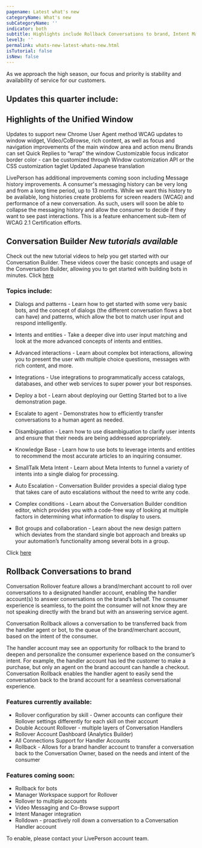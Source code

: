 ```yaml
---
pagename: Latest what's new
categoryName: What's new
subCategoryName: ''
indicator: both
subtitle: Highlights include Rollback Conversations to brand, Intent Manager updates and announcements
level3: ''
permalink: whats-new-latest-whats-new.html
isTutorial: false
isNew: false
---
```


As we approach the high season, our focus and priority is stability and availability of service for our customers.

## Updates this quarter include:

## Highlights of the Unified Window
Updates to support new Chrome User Agent method
WCAG updates to window widget, Video/CoBrowse, rich content, as well as focus and navigation improvements of the main window area and action menu
Brands can set Quick Replies to “wrap” the window
Customizable focus indicator border color - can be customized through Window customization API or the CSS customization taglet
Updated Japanese translation

LivePerson has additional improvements coming soon including Message history improvements. A consumer's messaging history can be very long and from a long time period, up to 13 months. While we want this history to be available, long histories create problems for screen readers (WCAG) and performance of a new conversation. As such, users will soon be able to collapse the messaging history and allow the consumer to decide if they want to see past interactions. 
This is a feature enhancement sub-item of WCAG 2.1 Certification efforts.

## Conversation Builder  *New tutorials available*
Check out the new tutorial videos to help you get started with our Conversation Builder. These videos cover the basic concepts and usage of the Conversation Builder, allowing you to get started with building bots in minutes. Click [here](https://knowledge.liveperson.com/ai-bots-automation-conversation-builder-getting-started-tutorials.html)

### Topics include: 

* Dialogs and patterns - Learn how to get started with some very basic bots, and the concept of dialogs (the different conversation flows a bot can have) and patterns, which allow the bot to match user input and respond intelligently.

* Intents and entities - Take a deeper dive into user input matching and look at the more advanced concepts of intents and entities.

* Advanced interactions - Learn about complex bot interactions, allowing you to present the user with multiple choice questions, messages with rich content, and more.

* Integrations - Use integrations to programmatically access catalogs, databases, and other web services to super power your bot responses.

* Deploy a bot -  Learn about deploying our Getting Started bot to a live demonstration page. 

* Escalate to agent - Demonstrates how to efficiently transfer conversations to a human agent as needed.

* Disambiguation - Learn how to use disambiguation to clarify user intents and ensure that their needs are being addressed appropriately. 

* Knowledge Base -  Learn how to use bots to leverage intents and entities to recommend the most accurate articles to an inquiring consumer.

* SmallTalk Meta Intent - Learn about Meta Intents to funnel a variety of intents into a single dialog for processing.

* Auto Escalation -  Conversation Builder provides a special dialog type that takes care of auto escalations without the need to write any code.

* Complex conditions - Learn about the Conversation Builder condition editor, which provides you with a code-free way of looking at multiple factors in determining what information to display to users.

* Bot groups and collaboration - Learn about the new design pattern which deviates from the standard single bot approach and breaks up your automation’s functionality among several bots in a group.

Click [here](https://knowledge.liveperson.com/ai-bots-automation-conversation-builder-getting-started-tutorials.html)

## Rollback Conversations to brand
Conversation Rollover feature allows a brand/merchant account to roll over conversations to a designated handler account, enabling the handler account(s) to answer conversations on the brand’s behalf. The consumer experience is seamless, to the point the consumer will not know they are not speaking directly with the brand but with an answering service agent. 

Conversation Rollback allows a conversation to be transferred back from the handler agent or bot, to the queue of the brand/merchant account, based on the intent of the consumer. 

The handler account may see an opportunity for rollback to the brand to deepen and personalize the consumer experience based on the consumer’s intent. For example, the handler account has led the customer to make a purchase, but only an agent on the brand account can handle a checkout. Conversation Rollback enables the handler agent to easily send the conversation back to the brand account for a seamless conversational experience.

### Features currently available:
* Rollover configuration by skill - Owner accounts can configure their Rollover settings differently for each skill on their account
* Double Account Rollover - multiple layers of Conversation Handlers
* Rollover Account Dashboard (Analytics Builder)
* All Connections Support for Handler Accounts
* Rollback  - Allows for a brand handler account to transfer a conversation back to the Conversation Owner, based on the needs and intent of the consumer

### Features coming soon:
* Rollback for bots
* Manager Workspace support for Rollover
* Rollover to multiple accounts
* Video Messaging and Co-Browse support
* Intent Manager integration
* Rolldown - proactively roll down a conversation to a Conversation Handler account

To enable, please contact your LivePerson account team.
